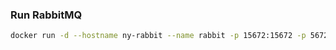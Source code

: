 ### Run RabbitMQ
```bash
docker run -d --hostname ny-rabbit --name rabbit -p 15672:15672 -p 5672:5672 rabbitmq:3-management
```
